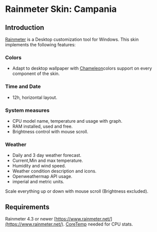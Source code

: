 # Rainmeter Skin: Campania

## Introduction
[Rainmeter](https://github.com/rainmeter/rainmeter) is a Desktop customization tool for Windows.
This skin implements the following features:

### Colors
- Adapt to desktop wallpaper with [Chameleon](https://github.com/socks-the-fox/Chameleon)colors support on every component of the skin.

### Time and Date
- 12h, horizontal layout.

### System measures
- CPU model name, temperature and usage with graph.
- RAM installed, used and free.
- Brightness control with mouse scroll.

### Weather
- Daily and 3 day weather forecast.
- Current,Min and max temperature.
- Humidity and wind speed.
- Weather condition description and icons.
- Openweathermap API usage.
- imperial and metric units.

Scale everything up or down with mouse scroll (Brightness excluded).

## Requirements
Rainmeter 4.3 or newer [https://www.rainmeter.net/](https://www.rainmeter.net/).
[CoreTemp](https://www.alcpu.com/CoreTemp/) needed for CPU stats.